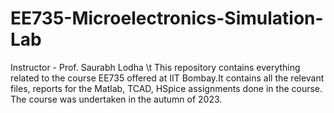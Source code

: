 # EE735-Microelectronics-Simulation-Lab
Instructor - Prof. Saurabh Lodha \t
This repository contains everything related to the course EE735 offered at IIT Bombay.It contains all the relevant files, reports for the Matlab, TCAD, HSpice assignments done in the course. The course was undertaken in the autumn of 2023.
